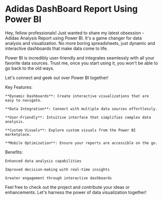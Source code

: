 # Adidas DashBoard Report Using Power BI

Hey, fellow professionals! Just wanted to share my latest obsession - Adidas Analysis Report using Power BI. It's a game changer for data analysis and visualization. No more boring spreadsheets, just dynamic and interactive dashboards that make data come to life. 

Power BI is incredibly user-friendly and integrates seamlessly with all your favorite data sources. Trust me, once you start using it, you won't be able to go back to the old ways.

Let's connect and geek out over Power BI together!

Key Features:

    **Dynamic Dashboards**: Create interactive visualizations that are easy to navigate.
  
    **Data Integration**: Connect with multiple data sources effortlessly.
  
    **User-Friendly**: Intuitive interface that simplifies complex data analysis.
  
    **Custom Visuals**: Explore custom visuals from the Power BI marketplace.
  
    **Mobile Optimization**: Ensure your reports are accessible on the go.

Benefits:

    Enhanced data analysis capabilities
  
    Improved decision-making with real-time insights
  
    Greater engagement through interactive dashboards
Feel free to check out the project and contribute your ideas or enhancements. Let's harness the power of data visualization together!

